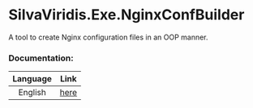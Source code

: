 # SilvaViridis.Exe.NginxConfBuilder

A tool to create Nginx configuration files in an OOP manner.

### Documentation:

| Language | Link |
|:---:|:---:|
| English | [here](docs/en/index.md) |
